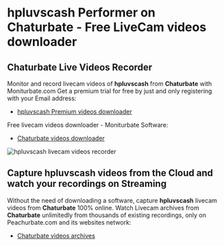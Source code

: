 # hpluvscash Performer on Chaturbate - Free LiveCam videos downloader

## Chaturbate Live Videos Recorder

Monitor and record livecam videos of **hpluvscash** from **Chaturbate** with Moniturbate.com
Get a premium trial for free by just and only registering with your Email address:
* [hpluvscash Premium videos downloader](https://moniturbate.com/request-demo-licence-key.html)

Free livecam videos downloader - Moniturbate Software:
* [Chaturbate videos downloader](https://moniturbate.com/moniturbate-download-software.html)

![hpluvscash livecam videos recorder](https://peachurnet.com/templates/moniturbate-software.png)


## Capture hpluvscash videos from the Cloud and watch your recordings on Streaming

Without the need of downloading a software, capture **hpluvscash** livecam videos from **Chaturbate** 100% online.
Watch Livecam archives from **Chaturbate** unlimitedly from thousands of existing recordings, only on Peachurbate.com and its websites network:
* [Chaturbate videos archives](https://peachurnet.com/)